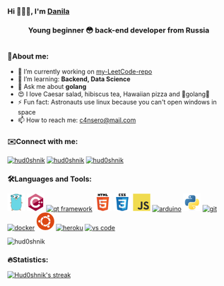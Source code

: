 ### Hi 🙋🏻‍♂️, I'm [Danila](https://hud0shnik.github.io/)
<h3 align="center"> Young beginner 😳 back-end developer from Russia </h3>
<h1></h1>
<h3 align="left">🔎About me:</h3>

- 🔭 I’m currently working on [my-LeetCode-repo](https://github.com/hud0shnik/LeetCode)
- 🌱 I’m learning: **Backend, Data Science**
- 💬 Ask me about **golang**
- 😍 I love Caesar salad, hibiscus tea, Hawaiian pizza and 💙golang💙
- ⚡ Fun fact: Astronauts use linux because you can't open windows in space
- 📫 How to reach me: c4nsero@mail.com
<h3 align="left">✉️Connect with me:</h3>
<p align="left">
   <a href="https://vk.com/hud0shnik" target="_blank"><img align="center" src="https://img.icons8.com/color/48/000000/vk-circled.png" alt="hud0shnik" height="40" width="40" /></a>
   <a href="https://t.me/hud0shnik" target="_blank"><img align="center" src="https://img.icons8.com/color/48/000000/telegram-app--v4.png" alt="hud0shnik" height="40" width="40"/></a> 
   <a href="https://www.instagram.com/hud0shnik_/" target="_blank"><img align="center" src="https://img.icons8.com/fluency/48/000000/instagram-new.png" alt="hud0shnik" height="50" width="50"/></a> 
</p>
<h3 align="left">🛠Languages and Tools:</h3>
<p align="left"> 
   <a href="https://golang.org" target="_blank"> 
   <img src="https://raw.githubusercontent.com/devicons/devicon/master/icons/go/go-original.svg" alt="go lang" width="40" height="40"/></a>
   <a href="https://www.w3schools.com/cpp/" target="_blank"> 
   <img src="https://raw.githubusercontent.com/devicons/devicon/master/icons/cplusplus/cplusplus-original.svg" alt="cplusplus" width="40" height="40"/></a>
   <a href="https://www.qt.io" target="_blank"> 
   <img src="https://img.icons8.com/ios-filled/50/26e07f/qt.png" alt="qt framework" width="40" height="40"/></a>
   <a href="https://www.w3.org/html/" target="_blank">
   <img src="https://raw.githubusercontent.com/devicons/devicon/master/icons/html5/html5-original-wordmark.svg" alt="html5" width="40" height="40"/></a>
   <a href="https://www.w3schools.com/css/" target="_blank"> 
   <img src="https://raw.githubusercontent.com/devicons/devicon/master/icons/css3/css3-original-wordmark.svg" alt="css3" width="40" height="40"/></a>
   <a href="https://www.javascript.com/" target="_blank"> 
   <img src="https://raw.githubusercontent.com/devicons/devicon/master/icons/javascript/javascript-original.svg" alt="javascript" width="40" height="40"/></a>
   <a href="https://www.arduino.cc/" target="_blank" target="_blank"> 
   <img src="https://cdn.worldvectorlogo.com/logos/arduino-1.svg" alt="arduino" width="40" height="40"/></a>
   <a href="https://www.python.org" target="_blank"> 
   <img src="https://raw.githubusercontent.com/devicons/devicon/master/icons/python/python-original.svg" alt="python" width="40" height="40"/></a>
   <a href="https://git-scm.com/" target="_blank"> 
   <img src="https://www.vectorlogo.zone/logos/git-scm/git-scm-icon.svg" alt="git" width="40" height="40"/></a>
   <a href="https://www.docker.com/" target="_blank">
   <img src="https://img.icons8.com/fluency/48/000000/docker.png" alt="docker" width="40" height="40"/></a> 
   <a href="https://ubuntu.com/" target="_blank">
   <img src="https://raw.githubusercontent.com/github/explore/80688e429a7d4ef2fca1e82350fe8e3517d3494d/topics/ubuntu/ubuntu.png" alt="ubuntu" width="40" height="40"/></a>
   <a href="https://www.heroku.com/" target="_blank">
   <img src="https://img.icons8.com/color/48/000000/heroku.png" alt="heroku" width="40" height="40"/></a>
   <a href="https://code.visualstudio.com/" target="_blank">
   <img src="https://img.icons8.com/fluent/48/000000/visual-studio-code-2019.png" alt="vs code" width="40" height="40"/></a>
</p>
<img src="https://github-readme-stats.vercel.app/api/top-langs/?username=hud0shnik&layout=compact&hide=html" alt="hud0shnik"  width="490"/>
<h3 align="left">🔥Statistics:</h3>
<a href="https://github.com/DenverCoder1/github-readme-streak-stats">
<img title="🔥 Get streak stats for your profile at git.io/streak-stats" alt="Hud0shnik's streak" src="https://github-readme-streak-stats.herokuapp.com/?user=Hud0shnik"/>
</a>

